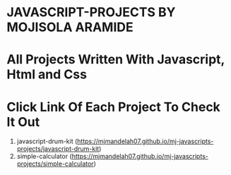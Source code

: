 # JAVASCRIPT-PROJECTS BY MOJISOLA ARAMIDE

# All Projects Written With Javascript, Html and Css
# Click Link Of Each Project To Check It Out 

1. javascript-drum-kit (https://mjmandelah07.github.io/mj-javascripts-projects/javascript-drum-kit)
2. simple-calculator  (https://mjmandelah07.github.io/mj-javascripts-projects/simple-calculator)

